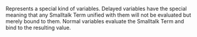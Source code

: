 Represents a special kind of variables. Delayed variables have the special meaning that any Smalltalk Term unified with them will not be evaluated but merely bound to them. Normal variables evaluate the Smalltalk Term and bind to the resulting value.

